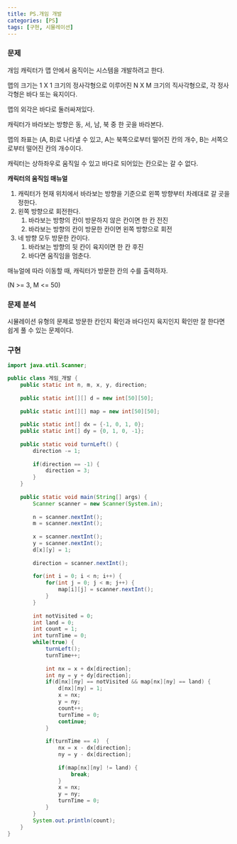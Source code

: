 ```yaml
---
title: PS.개임 개발
categories: [PS]
tags: [구현, 시뮬레이션]
---
```




### 문제

개임 캐릭터가 맵 안에서 움직이는 시스템을 개발하려고 한다.

맵의 크기는 1 X 1 크기의 정사각형으로 이루어진 N X M 크기의 직사각형으로, 각 정사각형은 바다 또는 육지이다.

맵의 외각은 바다로 둘러싸져있다.

캐릭터가 바라보는 방향은 동, 서, 남, 북 중 한 곳을 바라본다.

맵의 좌표는 (A, B)로 나타낼 수 있고, A는 북쪽으로부터 떨어진 칸의 개수, B는 서쪽으로부터 떨어진 칸의 개수이다. 

캐릭터는 상하좌우로 움직일 수 있고 바다로 되어있는 칸으로는 갈 수 없다.

**캐릭터의 움직임 매뉴얼**

1. 캐릭터가 현재 위치에서 바라보는 방향을 기준으로 왼쪽 방향부터 차례대로 갈 곳을 정한다.
2. 왼쪽 방향으로 회전한다.
   1. 바라보는 방향의 칸이 방문하지 않은 칸이면 한 칸 전진
   2. 바라보는 방향의 칸이 방문한 칸이면 왼쪽 방향으로 회전
3. 네 방향 모두 방문한 칸이다.
   1. 바라보는 방향의 뒷 칸이 육지이면 한 칸 후진
   2. 바다면 움직임을 멈춘다.



매뉴얼에 따라 이동할 때, 캐릭터가 방문한 칸의 수를 출력하자.

(N >= 3, M <= 50)



### 문제 분석

시뮬레이션 유형의 문제로 방문한 칸인지 확인과 바다인지 육지인지 확인만 잘 한다면 쉽게 풀 수 있는 문제이다.



### 구현

```java
import java.util.Scanner;

public class 게임_개발 {
    public static int n, m, x, y, direction;
    
    public static int[][] d = new int[50][50];
    
    public static int[][] map = new int[50][50];
    
    public static int[] dx = {-1, 0, 1, 0};
    public static int[] dy = {0, 1, 0, -1};
    
    public static void turnLeft() {
        direction -= 1;
        
        if(direction == -1) {
            direction = 3;
        }
    }
    
    public static void main(String[] args) {
        Scanner scanner = new Scanner(System.in);
        
        n = scanner.nextInt();
        m = scanner.nextInt();
        
        x = scanner.nextInt();
        y = scanner.nextInt();
        d[x][y] = 1;
        
        direction = scanner.nextInt();
        
        for(int i = 0; i < n; i++) {
            for(int j = 0; j < m; j++) {
                map[i][j] = scanner.nextInt();
            }
        }
        
        int notVisited = 0;
        int land = 0;
        int count = 1;
        int turnTime = 0;
        while(true) {
            turnLeft();
            turnTime++;
            
            int nx = x + dx[direction];
            int ny = y + dy[direction];
            if(d[nx][ny] == notVisited && map[nx][ny] == land) {
                d[nx][ny] = 1;
                x = nx;
                y = ny;
                count++;
                turnTime = 0;
                continue;
            }
            
            if(turnTime == 4)  {
                nx = x - dx[direction];
                ny = y - dx[direction];
                
                if(map[nx][ny] != land) {
                    break;
                }
                x = nx;
                y = ny;
                turnTime = 0;
            }
        }
        System.out.println(count);
    }
}

```

